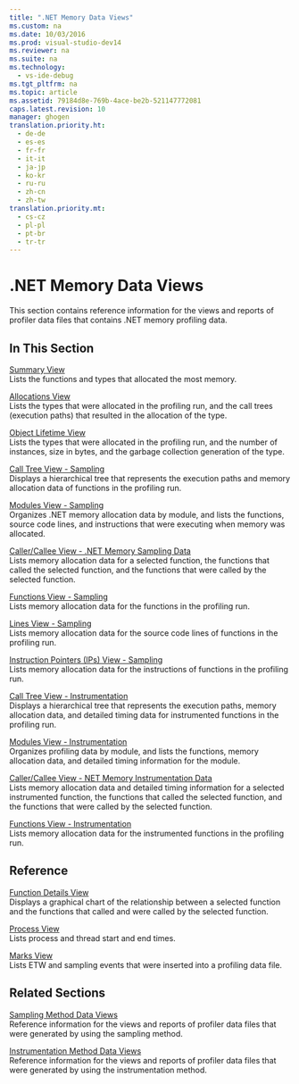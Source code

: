 ```yaml
---
title: ".NET Memory Data Views"
ms.custom: na
ms.date: 10/03/2016
ms.prod: visual-studio-dev14
ms.reviewer: na
ms.suite: na
ms.technology: 
  - vs-ide-debug
ms.tgt_pltfrm: na
ms.topic: article
ms.assetid: 79184d8e-769b-4ace-be2b-521147772081
caps.latest.revision: 10
manager: ghogen
translation.priority.ht: 
  - de-de
  - es-es
  - fr-fr
  - it-it
  - ja-jp
  - ko-kr
  - ru-ru
  - zh-cn
  - zh-tw
translation.priority.mt: 
  - cs-cz
  - pl-pl
  - pt-br
  - tr-tr
---
```

# .NET Memory Data Views
This section contains reference information for the views and reports of profiler data files that contains .NET memory profiling data.  
  
## In This Section  
 [Summary View](../VS_IDE/Summary-View---.NET-Memory-Data.md)  
 Lists the functions and types that allocated the most memory.  
  
 [Allocations View](../VS_IDE/.NET-Memory-Allocations-View.md)  
 Lists the types that were allocated in the profiling run, and the call trees (execution paths) that resulted in the allocation of the type.  
  
 [Object Lifetime View](../VS_IDE/Object-Lifetime-View.md)  
 Lists the types that were allocated in the profiling run, and the number of instances, size in bytes, and the garbage collection generation of the type.  
  
 [Call Tree View - Sampling](../VS_IDE/Call-Tree-View---.NET-Memory-Sampling-Data.md)  
 Displays a hierarchical tree that represents the execution paths and memory allocation data of functions in the profiling run.  
  
 [Modules View - Sampling](../VS_IDE/Modules-View---.NET-Memory-Sampling-Data.md)  
 Organizes .NET memory allocation data by module, and lists the functions, source code lines, and instructions that were executing when memory was allocated.  
  
 [Caller/Callee View - .NET Memory Sampling Data](../VS_IDE/Caller-Callee-View---.NET-Memory-Sampling-Data.md)  
 Lists memory allocation data for a selected function, the functions that called the selected function, and the functions that were called by the selected function.  
  
 [Functions View - Sampling](../VS_IDE/Functions-View---.NET-Memory-Sampling-Data.md)  
 Lists memory allocation data for the functions in the profiling run.  
  
 [Lines View - Sampling](../VS_IDE/Lines-View---.NET-Memory-Sampling-Data.md)  
 Lists memory allocation data for the source code lines of functions in the profiling run.  
  
 [Instruction Pointers (IPs) View - Sampling](../VS_IDE/Instruction-Pointers--IPs--View---.NET-Memory-Sampling-Data.md)  
 Lists memory allocation data for the instructions of functions in the profiling run.  
  
 [Call Tree View - Instrumentation](../VS_IDE/Call-Tree-View---.NET-Memory-Instrumentation-Data.md)  
 Displays a hierarchical tree that represents the execution paths, memory allocation data, and detailed timing data for instrumented functions in the profiling run.  
  
 [Modules View - Instrumentation](../VS_IDE/Modules-View---.NET-Memory-Instrumentation-Data.md)  
 Organizes profiling data by module, and lists the functions, memory allocation data, and detailed timing information for the module.  
  
 [Caller/Callee View - NET Memory Instrumentation Data](../VS_IDE/Caller-Callee-View---NET-Memory-Instrumentation-Data.md)  
 Lists memory allocation data and detailed timing information for a selected instrumented function, the functions that called the selected function, and the functions that were called by the selected function.  
  
 [Functions View - Instrumentation](../VS_IDE/Functions-View---.NET-Memory-Instrumentation-Data.md)  
 Lists memory allocation data for the instrumented functions in the profiling run.  
  
## Reference  
 [Function Details View](../VS_IDE/Function-Details-View.md)  
 Displays a graphical chart of the relationship between a selected function and the functions that called and were called by the selected function.  
  
 [Process View](../VS_IDE/Process-View.md)  
 Lists process and thread start and end times.  
  
 [Marks View](../VS_IDE/Marks-View.md)  
 Lists ETW and sampling events that were inserted into a profiling data file.  
  
## Related Sections  
 [Sampling Method Data Views](../VS_IDE/Profiler-Sampling-Method-Data-Views.md)  
 Reference information for the views and reports of profiler data files that were generated by using the sampling method.  
  
 [Instrumentation Method Data Views](../VS_IDE/Instrumentation-Method-Data-Views.md)  
 Reference information for the views and reports of profiler data files that were generated by using the instrumentation method.